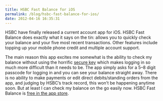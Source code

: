 ```yaml
---
title: HSBC Fast Balance for iOS
permalink: /blog/hsbc-fast-balance-for-ios/
date: 2012-04-16 16:35:31
---
```


HSBC have finally released a current account app for iOS. HSBC Fast Balance does exactly what it says on the tin: allows you to quickly check your balance and your five most recent transactions. Other features include topping up your mobile phone credit and multiple account support.

The main reason this app excites me somewhat is the ability to check my balance without using the horrific [secure key](http://www.hsbc.co.uk/1/2/customer-support/online-banking-security/secure-key) which makes logging in so much more difficult than it needs to be. The app simply asks for a 5–8 digit passcode for logging in and you can see your balance straight away. There is no ability to make payments or edit direct debits/standing orders from the app, and judging by HSBC’s track record, this won’t be happening anytime soon. But at least I can check my balance on the go easily now. HSBC Fast Balance is [free in the app store](http://www.hsbc.co.uk/1/2/popups/app-store).